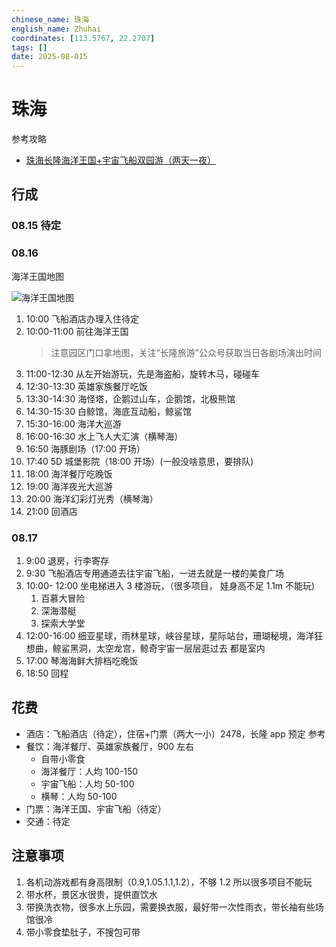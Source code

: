 ```yaml
---
chinese_name: 珠海
english_name: Zhuhai
coordinates: [113.5767, 22.2707]
tags: []
date: 2025-08-015
---
```


# 珠海

参考攻略

- [珠海长隆海洋王国+宇宙飞船双园游（两天一夜）](https://zhuanlan.zhihu.com/p/720856200)

## 行成

### 08.15 待定

### 08.16

海洋王国地图

![海洋王国地图](https://cdn.chimelong.com/upload/cd9cd113686553f6/a74c67829f026c8b.jpg)

1. 10:00 飞船酒店办理入住待定
2. 10:00-11:00 前往海洋王国
   > 注意园区门口拿地图，关注“长隆旅游”公众号获取当日各剧场演出时间
3. 11:00-12:30 从左开始游玩，先是海盗船，旋转木马，碰碰车
4. 12:30-13:30 英雄家族餐厅吃饭
5. 13:30-14:30 海怪塔，企鹅过山车，企鹅馆，北极熊馆
6. 14:30-15:30 白鲸馆，海底互动船，鲸鲨馆
7. 15:30-16:00 海洋大巡游
8. 16:00-16:30 水上飞人大汇演（横琴海）
9. 16:50 海豚剧场（17:00 开场）
10. 17:40 5D 城堡影院（18:00 开场）(一般没啥意思，要排队)
11. 18:00 海洋餐厅吃晚饭
12. 19:00 海洋夜光大巡游
13. 20:00 海洋幻彩灯光秀（横琴海）
14. 21:00 回酒店

### 08.17

1. 9:00 退房，行李寄存
2. 9:30 飞船酒店专用通道去往宇宙飞船，一进去就是一楼的美食广场
3. 10:00- 12:00 坐电梯进入 3 楼游玩，（很多项目， 娃身高不足 1.1m 不能玩)
   1. 百慕大冒险
   2. 深海潜艇
   3. 探索大学堂
4. 12:00-16:00 细亚星球，雨林星球，峡谷星球，星际站台，珊瑚秘境，海洋狂想曲，鲸鲨黑洞，太空龙宫，鲸奇宇宙一层层逛过去 都是室内
5. 17:00 琴海海鲜大排档吃晚饭
6. 18:50 回程

## 花费

- 酒店：飞船酒店（待定），住宿+门票（两大一小）2478，长隆 app 预定 参考
- 餐饮：海洋餐厅、英雄家族餐厅，900 左右
  - 自带小零食
  - 海洋餐厅：人均 100-150
  - 宇宙飞船：人均 50-100
  - 横琴：人均 50-100
- 门票：海洋王国、宇宙飞船（待定）
- 交通：待定

## 注意事项

1. 各机动游戏都有身高限制（0.9,1.05.1.1,1.2），不够 1.2 所以很多项目不能玩
2. 带水杯，景区水很贵，提供直饮水
3. 带换洗衣物，很多水上乐园，需要换衣服，最好带一次性雨衣，带长袖有些场馆很冷
4. 带小零食垫肚子，不搜包可带
